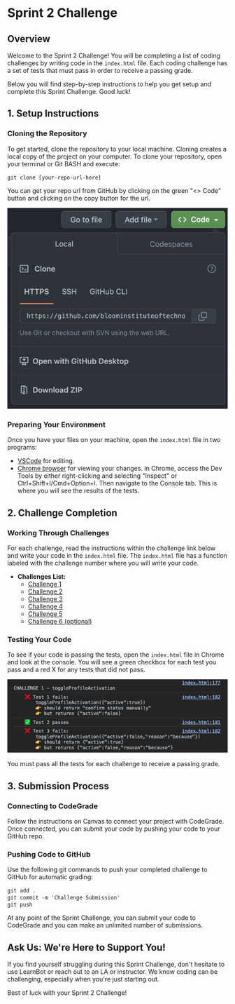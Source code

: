 # Sprint 2 Challenge

## Overview
Welcome to the Sprint 2 Challenge! You will be completing a list of coding challenges by writing code in the `index.html` file. Each coding challenge has a set of tests that must pass in order to receive a passing grade. 

Below you will find step-by-step instructions to help you get setup and complete this Sprint Challenge. Good luck!

## 1. Setup Instructions

### Cloning the Repository
To get started, clone the repository to your local machine. Cloning creates a local copy of the project on your computer. To clone your repository, open your terminal or Git BASH and execute: 

```
git clone [your-repo-url-here]
```

You can get your repo url from GitHub by clicking on the green "<> Code" button and clicking on the copy button for the url.

![Image of a GitHub repo page with the green code button open.](./images/github-url.png)

### Preparing Your Environment
Once you have your files on your machine, open the `index.html` file in two programs:
  - [VSCode](https://code.visualstudio.com/download) for editing.
  - [Chrome browser](https://www.google.com/chrome/) for viewing your changes.
 In Chrome, access the Dev Tools by either right-clicking and selecting "Inspect" or Ctrl+Shift+I/Cmd+Option+I. Then navigate to the Console tab. This is where you will see the results of the tests.

## 2. Challenge Completion

### Working Through Challenges
For each challenge, read the instructions within the challenge link below and write your code in the `index.html` file. The `index.html` file has a function labeled with the challenge number where you will write your code. 
- **Challenges List:**
  - [Challenge 1](./challenges/Challenge_1.md)
  - [Challenge 2](./challenges/Challenge_2.md)
  - [Challenge 3](./challenges/Challenge_3.md)
  - [Challenge 4](./challenges/Challenge_4.md)
  - [Challenge 5](./challenges/Challenge_5.md)
  - [Challenge 6 (optional)](./challenges/Challenge_6.md)

### Testing Your Code
To see if your code is passing the tests, open the `index.html` file in Chrome and look at the console. You will see a green checkbox for each test you pass and a red X for any tests that did not pass. 

![An image of what tests look like when the pass and fail in the Chrome Console](./images/tests-running.png)

You must pass all the tests for each challenge to receive a passing grade.

## 3. Submission Process

### Connecting to CodeGrade
Follow the instructions on Canvas to connect your project with CodeGrade. Once connected, you can submit your code by pushing your code to your GitHub repo.

### Pushing Code to GitHub
Use the following git commands to push your completed challenge to GitHub for automatic grading:
```
git add .
git commit -m 'Challenge Submission'
git push
```

At any point of the Sprint Challenge, you can submit your code to CodeGrade and you can make an unlimited number of submissions.

## Ask Us: We're Here to Support You!
If you find yourself struggling during this Sprint Challenge, don't hesitate to use LearnBot or reach out to an LA or instructor. We know coding can be challenging, especially when you're just starting out. 

Best of luck with your Sprint 2 Challenge!
